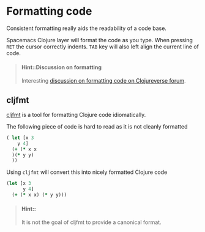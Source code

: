 # Formatting code

Consistent formatting really aids the readability of a code base.

Spacemacs Clojure layer will format the code as you type.  When pressing `RET` the cursor correctly indents.  `TAB` key will also left align the current line of code.


> #### Hint::Discussion on formatting
> Interesting [discussion on formatting code on Clojureverse forum](https://clojureverse.org/t/clj-commons-building-a-formatter-like-gofmt-for-clojure/3240).

## cljfmt

[cljfmt](https://github.com/weavejester/cljfmt) is a tool for formatting Clojure code idiomatically.

The following piece of code is hard to read as it is not cleanly formatted

```clojure
( let [x 3
    y 4]
  (+ (* x x
  )(* y y)
  ))
```

Using `cljfmt` will convert this into nicely formatted Clojure code

```clojure
(let [x 3
      y 4]
  (+ (* x x) (* y y)))
```

> #### Hint::
> It is not the goal of cljfmt to provide a canonical format.
